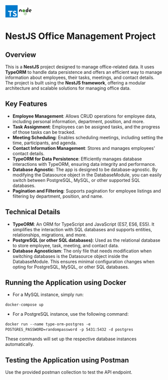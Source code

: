 <img src="https://raw.githubusercontent.com/devicons/devicon/master/icons/typescript/typescript-original.svg" alt="typescript" width="40" height="40"/>   <img src="https://raw.githubusercontent.com/devicons/devicon/master/icons/nodejs/nodejs-original-wordmark.svg" alt="nodejs" width="40" height="40"/>

# NestJS Office Management Project

## Overview

This is a **NestJS** project designed to manage office-related data. It uses **TypeORM** to handle data persistence and offers an efficient way to manage information about employees, their tasks, meetings, and contact details. The project is built using the **NestJS framework**, offering a modular architecture and scalable solutions for managing office data.

## Key Features

- **Employee Management**: Allows CRUD operations for employee data, including personal information, department, position, and more.
- **Task Assignment**: Employees can be assigned tasks, and the progress of those tasks can be tracked.
- **Meeting Scheduling**: Enables scheduling meetings, including setting the time, participants, and agenda.
- **Contact Information Management**: Stores and manages employees' contact details.
- **TypeORM for Data Persistence**: Efficiently manages database interactions with TypeORM, ensuring data integrity and performance.
- **Database Agnostic**: The app is designed to be database-agnostic. By modifying the Datasource object in the DatabaseModule, you can easily switch between PostgreSQL, MySQL, or other supported SQL databases.
- **Pagination and Filtering**: Supports pagination for employee listings and filtering by department, position, and name.

## Technical Details

- **TypeORM**: An ORM for TypeScript and JavaScript (ES7, ES6, ES5). It simplifies the interaction with SQL databases and supports entities, relationships, migrations, and more.
- **PostgreSQL (or other SQL databases)**: Used as the relational database to store employee, task, meeting, and contact data.
- **Database Agnosticism**: The only file that needs modification when switching databases is the Datasource object inside the DatabaseModule. This ensures minimal configuration changes when opting for PostgreSQL, MySQL, or other SQL databases.

## Running the Application using Docker

- For a MySQL instance, simply run:

`docker-compose up`

- For a PostgreSQL instance, use the following command:

`docker run --name type-orm-postgres -e POSTGRES_PASSWORD=randompassword -p 5431:5432 -d postgres`

These commands will set up the respective database instances automatically.

## Testing the Application using Postman

Use the provided postman collection to test the API endpoint. 
